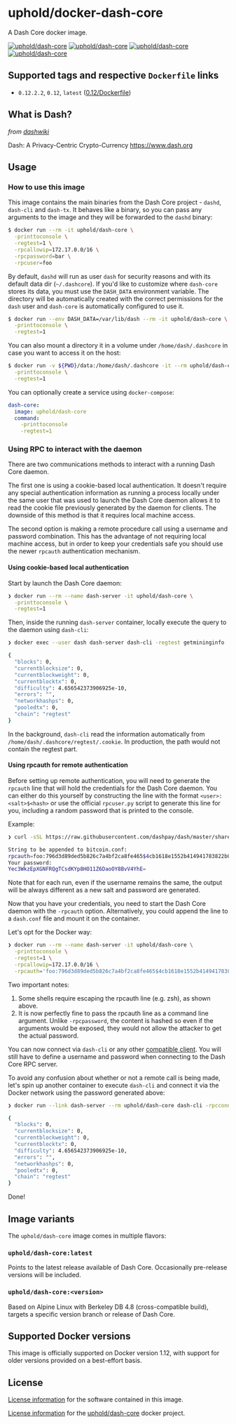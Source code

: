 # uphold/docker-dash-core
A Dash Core docker image.

[![uphold/dash-core][docker-pulls-image]][docker-hub-url] [![uphold/dash-core][docker-stars-image]][docker-hub-url] [![uphold/dash-core][docker-size-image]][docker-hub-url] [![uphold/dash-core][docker-layers-image]][docker-hub-url]

## Supported tags and respective `Dockerfile` links

- `0.12.2.2`, `0.12`, `latest` ([0.12/Dockerfile](https://github.com/uphold/dash-core/blob/master/0.12/Dockerfile))

## What is Dash?
_from [dashwiki](https://github.com/dashpay/dash/wiki)_

Dash: A Privacy-Centric Crypto-Currency https://www.dash.org

## Usage
### How to use this image
This image contains the main binaries from the Dash Core project - `dashd`, `dash-cli` and `dash-tx`. It behaves like a binary, so you can pass any arguments to the image and they will be forwarded to the `dashd` binary:

```sh
$ docker run --rm -it uphold/dash-core \
  -printtoconsole \
  -regtest=1 \
  -rpcallowip=172.17.0.0/16 \
  -rpcpassword=bar \
  -rpcuser=foo
```

By default, `dashd` will run as user `dash` for security reasons and with its default data dir (`~/.dashcore`). If you'd like to customize where `dash-core` stores its data, you must use the `DASH_DATA` environment variable. The directory will be automatically created with the correct permissions for the `dash` user and `dash-core` is automatically configured to use it.

```sh
$ docker run --env DASH_DATA=/var/lib/dash --rm -it uphold/dash-core \
  -printtoconsole \
  -regtest=1
```

You can also mount a directory it in a volume under `/home/dash/.dashcore` in case you want to access it on the host:

```sh
$ docker run -v ${PWD}/data:/home/dash/.dashcore -it --rm uphold/dash-core \
  -printtoconsole \
  -regtest=1
```

You can optionally create a service using `docker-compose`:

```yml
dash-core:
  image: uphold/dash-core
  command:
    -printtoconsole
    -regtest=1
```

### Using RPC to interact with the daemon

There are two communications methods to interact with a running Dash Core daemon.

The first one is using a cookie-based local authentication. It doesn't require any special authentication information as running a process locally under the same user that was used to launch the Dash Core daemon allows it to read the cookie file previously generated by the daemon for clients. The downside of this method is that it requires local machine access.

The second option is making a remote procedure call using a username and password combination. This has the advantage of not requiring local machine access, but in order to keep your credentials safe you should use the newer `rpcauth` authentication mechanism.

#### Using cookie-based local authentication

Start by launch the Dash Core daemon:

```sh
❯ docker run --rm --name dash-server -it uphold/dash-core \
  -printtoconsole \
  -regtest=1
```

Then, inside the running `dash-server` container, locally execute the query to the daemon using `dash-cli`:

```sh
❯ docker exec --user dash dash-server dash-cli -regtest getmininginfo

{
  "blocks": 0,
  "currentblocksize": 0,
  "currentblockweight": 0,
  "currentblocktx": 0,
  "difficulty": 4.656542373906925e-10,
  "errors": "",
  "networkhashps": 0,
  "pooledtx": 0,
  "chain": "regtest"
}
```

In the background, `dash-cli` read the information automatically from `/home/dash/.dashcore/regtest/.cookie`. In production, the path would not contain the regtest part.

#### Using rpcauth for remote authentication

Before setting up remote authentication, you will need to generate the `rpcauth` line that will hold the credentials for the Dash Core daemon.
You can either do this yourself by constructing the line with the format `<user>:<salt>$<hash>` or use the official `rpcuser.py` script to generate this line for you, including a random password that is printed to the console.

Example:

```sh
❯ curl -sSL https://raw.githubusercontent.com/dashpay/dash/master/share/rpcuser/rpcuser.py | python - foo

String to be appended to bitcoin.conf:
rpcauth=foo:796d3d89ded5b826c7a4bf2ca8fe465$4cb1618e1552b414941783822b087b2df8c2b8bb1fa3dc441d9fa8f32d43e054
Your password:
Yec3WkzEpXGNFRQgTCsdKYp8HO11Z6DaoOY8BvV4YhE=
```

Note that for each run, even if the username remains the same, the output will be always different as a new salt and password are generated.

Now that you have your credentials, you need to start the Dash Core daemon with the `-rpcauth` option. Alternatively, you could append the line to a `dash.conf` file and mount it on the container.

Let's opt for the Docker way:

```sh
❯ docker run --rm --name dash-server -it uphold/dash-core \
  -printtoconsole \
  -regtest=1 \
  -rpcallowip=172.17.0.0/16 \
  -rpcauth='foo:796d3d89ded5b826c7a4bf2ca8fe465$4cb1618e1552b414941783822b087b2df8c2b8bb1fa3dc441d9fa8f32d43e054'
```

Two important notes:

1. Some shells require escaping the rpcauth line (e.g. zsh), as shown above.
2. It is now perfectly fine to pass the rpcauth line as a command line argument. Unlike `-rpcpassword`, the content is hashed so even if the arguments would be exposed, they would not allow the attacker to get the actual password.

You can now connect via `dash-cli` or any other [compatible client](https://github.com/uphold/dash-core). You will still have to define a username and password when connecting to the Dash Core RPC server.

To avoid any confusion about whether or not a remote call is being made, let's spin up another container to execute `dash-cli` and connect it via the Docker network using the password generated above:

```sh
❯ docker run --link dash-server --rm uphold/dash-core dash-cli -rpcconnect=dash-server -regtest -rpcuser=foo -rpcpassword='Yec3WkzEpXGNFRQgTCsdKYp8HO11Z6DaoOY8BvV4YhE=' getmininginfo

{
  "blocks": 0,
  "currentblocksize": 0,
  "currentblockweight": 0,
  "currentblocktx": 0,
  "difficulty": 4.656542373906925e-10,
  "errors": "",
  "networkhashps": 0,
  "pooledtx": 0,
  "chain": "regtest"
}
```

Done!


## Image variants
The `uphold/dash-core` image comes in multiple flavors:

### `uphold/dash-core:latest`
Points to the latest release available of Dash Core. Occasionally pre-release versions will be included.

### `uphold/dash-core:<version>`
Based on Alpine Linux with Berkeley DB 4.8 (cross-compatible build), targets a specific version branch or release of Dash Core.

## Supported Docker versions
This image is officially supported on Docker version 1.12, with support for older versions provided on a best-effort basis.

## License
[License information](https://github.com/dashpay/dash/blob/master/COPYING) for the software contained in this image.

[License information](https://github.com/uphold/dash-core/blob/master/LICENSE) for the [uphold/dash-core](https://hub.docker.com/r/uphold/dash-core) docker project.

[docker-hub-url]: https://hub.docker.com/r/uphold/dash-core
[docker-layers-image]: https://img.shields.io/imagelayers/layers/uphold/dash-core/latest.svg?style=flat-square
[docker-pulls-image]: https://img.shields.io/docker/pulls/uphold/dash-core.svg?style=flat-square
[docker-size-image]: https://img.shields.io/imagelayers/image-size/uphold/dash-core/latest.svg?style=flat-square
[docker-stars-image]: https://img.shields.io/docker/stars/uphold/dash-core.svg?style=flat-square
